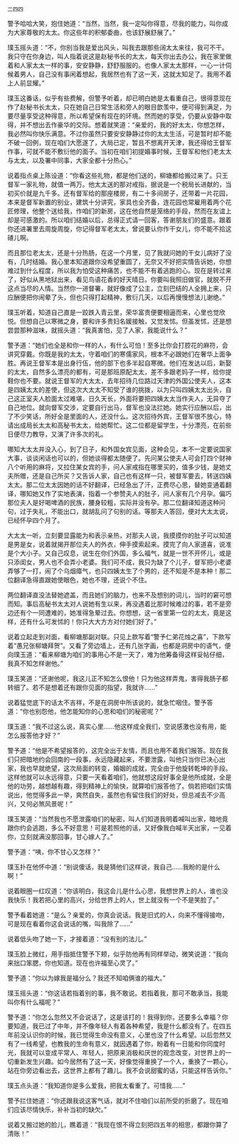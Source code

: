     二四四 

   警予哈哈大笑，抱住她道：“当然，当然，我一定叫你得意，尽我的能力，叫你成为大家尊敬的太太。你这些年的积郁委曲，也该舒展舒展了。”

   璞玉摇头道：“不，你别当我是爱出风头，叫我去跟那些阔太太来往，我可不干。我只守在你身边，叫人指着说这是赵秘书长的太太，每天你出去办公，我在家里做着和人家太太一样的事，安安静静，舒舒服服的。也像人家太太那样，一心一计伺候着男人，自己没有事闲着想起，我居然也有了这一天，这就太知足了。我用不着上人前显耀。”

   璞玉这番话，似乎有些费解，但警予听着，却已明白她是太看重自己，很得意现在作了赵秘书长太太，只在她自己日常生活和旁人的眼目歆羡中，便可得到满足，为要尽量享受这种得意，所以希望保有现在的环境。然而她的享受，仍要从安静中取得，并不想出去作豪华的交际。想着就笑道：“亲爱的，我的好太太，你想怎样，我必然叫你快乐满意。不过你虽然只要安安静静过你的太太生活，可是暂时却不能不破一回例，现在咱们大愿遂了，大局已定，暂且不想离开天津，我还得给王督军作事，可就不能不敷衍他的面子。当初在咱们初提婚事时候，王督军和他们老太太与太太，以及署中同事，大家全都十分热心。”

   说着指点桌上陈设道：“你看这些礼物，都是他们送的，柳塘都给搬过来了。只王督军一家礼物，就值一两万。他太太送的那对戒指，据说是一个税局长进献的，当初买价就是九千多。还有督军给的那座楼房，有二十多间房子，还带着一片花园，本来是督军新置的别业，建筑十分讲究，家具也全齐备，连花园也常雇用着两个花匠修理，他整个送给我，作咱们的新房，这在他自然是笼络的手段，然而在友谊上却是可感激的。所以咱们结婚以后，总得正式请一回客，答谢朋友们的盛意。跟着你还进署里去周旋周旋，你记得督军老太太，曾说要认你作干女儿，你不能不拾这碴儿啊。

   而且那位老太太，还是十分热肠，在这一个月里，见了我就问她的干女儿病好了没有，几时结婚。我心里本知道跟你没希望重圆了，无奈又不好把实情告诉她，你想难过到什么程度，所以我为怕受这种痛苦，也不能不有着逃跑的心。现在是转过来了，好似从黑地狱出来，看见鸟语花香的好天晴日。你要叫我照旧做官，就脱不开这点当尽的人情。当然你一进督署，就好像成了公主，立刻巴结的人全拥上来，只应酬便把你闹晕了头，但也只得打起精神，敷衍几天，以后再慢慢想法儿谢绝。”

   璞玉听着，知道自己直是一跤跌入青云里，荣华富贵便要相逼而来，心里也觉欣悦。但想自己以寒微之身，要和许多贵妇名媛接触，又觉发怵。但虽发怵，还是想尝尝那种滋味，就摇头道：“我真害怕，见了人家，我能说什么？”

   警予道：“她们也全是和你一样的人，有什么可怕！至多比你会打腔花的麻符，会讲究穿戴。你既是我的太太，守着咱们的寒儒家风，根本不必跟她们在奢华上面争胜。再说王督军本是出身行伍，他的部下也多半起自寒微。他们在发达以后，新娶的太太，自然多么漂亮的都有，可是那班原配太太，差不多跟老妈子一样，给你提鞋你也不要。就说王督军的大太太，去年招待几位路过天津的外国公使夫人，这本是四姨太太的差使，但这次大太太不知受了谁的挑拨，以为只叫四姨太太出头，自己这正室夫人脸面太过难堪，日久天长，外面将要把四姨太太当作夫人，无异夺了自己地位。就向督军交涉，定要自行出马，督军也没法拦她。她实行应酬以后，出了不少笑话，所好全是里面的人，还没什么。这次招待外宾，王督军很不放心，特请出成局长太太和高秘书太太，给她帮忙。这二位都是留学生，十分漂亮，在前些日便尽力教导，又演了许多次的礼。

   哪知大太太并没入心，到了日子，和外国女宾见面，这种会见，本不一定要说国家大事，谈谈闲话也可以的，但她谈得都太随便了。先问某公使夫人可会打四个财神八个听用的麻将，又拉住某女宾的手，问人家戒指在哪里买的，值多少钱，是她丈夫所赠，还是自己所买？又告诉人家，自己也有这样一只，被督军要去，转送四姨太太。那二位太太因她的话不好翻译，已经急出了汗，正费尽心思，替她变通着翻译，哪知她又作了实地表演，指着一个参赞夫人的肚子，问人家有几个月孕。偏巧那位夫人是好喝啤酒的民族，腰身较粗，实际并没有孕。那二位翻译知道这种问句，过于失礼，不能出口，就胡乱问了句别的话。等那夫人答回，便对大太太说，已经怀孕四个月了。

   大太太一听，立刻要显露能为和表示亲热，对那夫人说，我摸摸你的肚子可以知道是男是女，说着就揭开那位夫人的外衣，伸手摸索起来。摸完了向人家道喜，说准是个大小子。又自己叹息，说生在你们外国，多么福气，就是一世不开怀儿，或是只添闺女，男人也不会弄小老婆。我们可不成，我只为缺了个儿子，督军把小老婆弄够了一打，闹了个乌烟瘴气，也只四姨太生了个男的，还不知是不是本种！那二位翻译急得直跟她使眼色，她也不理，还说个不住。

   两位翻译直没法替她遮盖，而且她们的脑力，也来不及想别的词儿，当时的窘可想而知。事后高秘书太太对人说她有生以来，再没遇着比那时候难过的事，若不是旁边还有个一同遭难的，她准得急晕过去。你想想，这一省里第一位的太太，竟是这样，还有什么可发怵的！你只大大方方对付她们好了。”

   说着立起走到对面，看柳塘那副对联。只见上款写着“警予仁弟花烛之喜”，下款写着“愚兄张柳塘拜贺”。又看了旁边墙上，还有几张字画，也都是洞房中的语气，便向璞玉道：“看来柳塘为咱们的事用心不是一天了，难为他筹备得这样妥帖仔细，我真不知怎样谢他。”

   璞玉笑道：“还谢他呢，我这儿正不知怎么恨他！只为他这样弄鬼，害得我肠子都转细了。若不是想着还有跟你见面的指望，我就许……”

   说着猛觉底下的话太不吉祥，不是在洞房中所该说的，就急忙咽住。警予答道：“你也别怨他，他怎能知你的心思和咱们的秘密呢？”

   璞玉道：“我不过这么说，真实心里……他这样成全我们，空说感激也没有用，能怎么报答他才好？”

   警予道：“他是不希望报答的，这完全出于友情，而且也用不着我们报答。现在我们只把暗地约会回南的一段事，永远隐藏起来，不要泄露，叫他只当你已决心出家，我也早就绝望，这次局面的转变，婚姻的成就，完全由于他旋转乾坤的手段。这样他就可以永远得意，只要一天看着咱们，他就想这段好事全是他所成就，全是他的功劳，越想越有趣，得到精神上的愉快，就算咱们报答他了。倘若把咱们实情说出，他觉得多此一举，爽然自失，虽然也有留住我们的好处，但总减去不少高兴，又何必煞风景呢！”

   璞玉笑道：“当然我也不愿泄露咱们的秘密，叫人们知道我明着喊叫出家，暗地竟跟你约会逃跑，多么不好意思！可是若照他的话，又好像我白喊半天出家，一见着你，立刻就满没那回事，甘心嫁人了。”

   警予道：“咦，你不甘心又怎样？”

   璞玉扑在他怀中道：“别说傻话，我是猜他们这样说，我自己……我盼的是什么啊！”

   说着眼圈一红叹道：“你该明白，我这会儿是什么心思，我想世界上的人，谁也没我快乐！我若把心里的高兴，分给世界上的人，世上就没有一个不是笑脸了。”

   警予看着她道：“是么？亲爱的，你真会说话。我是旧式的人，向来不懂得接吻，可是现在看着你这会说话的嘴，叫我除了……”

   说着低头吻了她一下，才接着道：“没有别的法儿。”

   璞玉脸上微红，用手指抵住警予下颊，似乎防他再有同样举动，微笑说道：“我向来拙口笨腮，你也知道。现在也许福至心灵了。”

   警予道：“你以为嫁我是福分么？我还不知咱俩谁的福大。”

   璞玉摇头道：“你这话若指着别的事，我不敢说。若指着我，那可不敢承当，我能叫你有什么福呢？”

   警予道：“你怎么忽然又不会说话了，这是该打的！我得到你，还要多么幸福？你要知道，我已过了中年，并不像年轻人有着各种希望，我是什么都没有了。在四五年前没认识你的时候，我已觉得生命没有意义，心里也没了什么希望。以后忽然又有了一线希望，也教我的生命有意义，就因遇着了你，盼着有一日能和你同度时光，我就可以变成平常人、年轻人，把原来消极和厌世的观念改变，对世界上的一切重新发生兴趣。如今居然有了这一天，好像觉得重换了一个人，重换了一颗心，站在你旁边看出去，这世界上都有了趣儿。我不会说甜蜜的话，只能这样告诉你。”

   璞玉点头道：“我知道你是多么爱我，把我太看重了。可惜我……”

   警予拦住她道：“你还跟我说这客气话，就对不住咱们以前所受的折磨了。现在咱们应该尽情快乐，补补当初的缺欠。”

   说着又搬过她的脸儿，瞧着道：“我现在恨不得立刻把四五年的相思，都跟你算了清账！”

